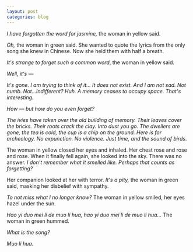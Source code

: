 ```yaml
---
layout: post
categories: blog
---
```


_I have forgotten the word for jasmine,_ the woman in yellow said.

_Oh,_ the woman in green said. She wanted to quote the lyrics from the only song she knew in Chinese. Now she held them with half a breath.

_It's strange to forget such a common word_, the woman in yellow said.

_Well, it's —_

_It's gone. I am trying to think of it... It does not exist. And I am not sad. Not numb. Not...indifferent? Huh. A memory ceases to occupy space. That's interesting._

_How — but how do you even forget?_

_The ivies have taken over the old building of memory. Their leaves cover the bricks. Their roots crack the clay. Into dust you go. The dwellers are gone, the tea is cold, the cup is a chip on the ground. Here is for archeology. No expunction. No violence. Just time, and the sound of birds._

The woman in yellow closed her eyes and inhaled. Her chest rose and rose and rose. When it finally fell again, she looked into the sky. There was no answer. _I don't remember what it smelled like. Perhaps that counts as forgetting?_

Her companion looked at her with terror. _It's a pity,_ the woman in green said, masking her disbelief with sympathy.

_To not miss what I no longer know?_ The woman in yellow smiled, her eyes hazel under the sun.

_Hao yi duo mei li de muo li hua, hao yi duo mei li de muo li hua..._ The woman in green hummed.

_What is the song?_

_Muo li hua._

